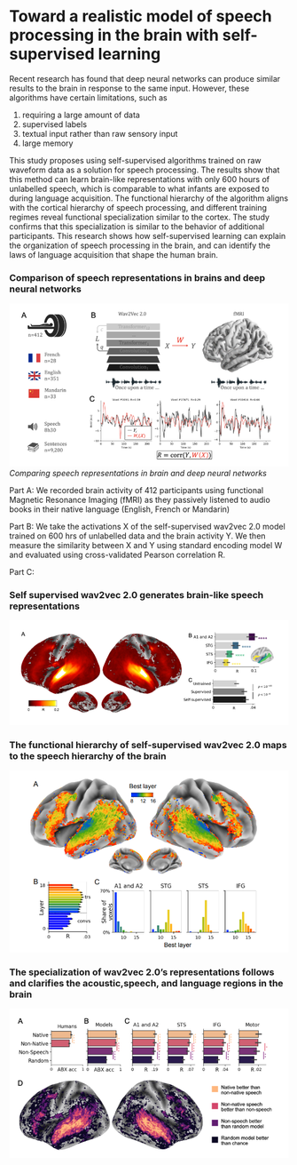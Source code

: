 # Toward a realistic model of speech processing in the brain with self-supervised learning

Recent research has found that deep neural networks can produce similar results to the brain in response to the same input. However, these algorithms have certain limitations, such as 
1. requiring a large amount of data 
2. supervised labels
3. textual input rather than raw sensory input
4. large memory

This study proposes using self-supervised algorithms trained on raw waveform data as a solution for speech processing. The results show that this method can learn brain-like representations with only 600 hours of unlabelled speech, which is comparable to what infants are exposed to during language acquisition. The functional hierarchy of the algorithm aligns with the cortical hierarchy of speech processing, and different training regimes reveal functional specialization similar to the cortex. The study confirms that this specialization is similar to the behavior of additional participants. This research shows how self-supervised learning can explain the organization of speech processing in the brain, and can identify the laws of language acquisition that shape the human brain.

### Comparison of speech representations in brains and deep neural networks
<p>
    <img src="figure1.png" alt><br>
    <em>Comparing speech representations in brain and deep neural networks</em>
</p>

Part A: We recorded brain activity of 412 participants using functional Magnetic Resonance Imaging (fMRI) as they passively listened to audio books in their native language (English, French or Mandarin)

Part B: We take the activations X of the self-supervised wav2vec 2.0 model trained on 600 hrs of unlabelled data and the brain activity Y. We then measure the similarity between X and Y using standard encoding model W and evaluated using cross-validated Pearson correlation R.

Part C: 

### Self supervised wav2vec 2.0 generates brain-like speech representations
<img src="figure2.png">

### The functional hierarchy of self-supervised wav2vec 2.0 maps to the speech hierarchy of the brain
<img src="figure3.png">

###  The specialization of wav2vec 2.0’s representations follows and clarifies the acoustic,speech, and language regions in the brain
<img src="figure4.png">
